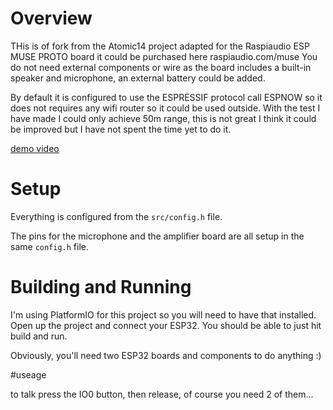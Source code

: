 
# Overview

THis is of fork from the Atomic14 project adapted for the Raspiaudio ESP MUSE PROTO board it could be purchased here raspiaudio.com/muse
You do not need external components or wire as the board includes a built-in speaker and microphone, an external battery could be added.

By default it is configured to use the ESPRESSIF protocol call ESPNOW so it does not requires any wifi router so it could be used outside.
With the test I have made I could only achieve 50m range, this is not great I think it could be improved but I have not spent the time yet to do it.


[demo video](https://youtu.be/eW-6VS1XR2Y)


# Setup

Everything is configured from the `src/config.h` file. 

The pins for the microphone and the amplifier board are all setup in the same `config.h` file.

# Building and Running

I'm using PlatformIO for this project so you will need to have that installed. Open up the project and connect your ESP32. You should be able to just hit build and run.

Obviously, you'll need two ESP32 boards and components to do anything :)

#useage

to talk press the IO0 button, then release, of course you need 2 of them...
